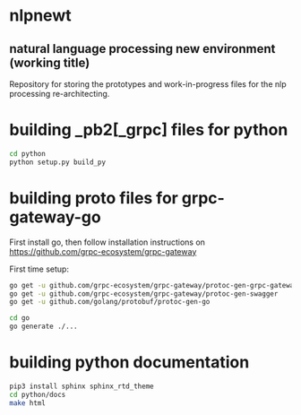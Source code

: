 # nlpnewt

## natural language processing new environment (working title)

Repository for storing the prototypes and work-in-progress files for the nlp processing re-architecting.

# building _pb2\[_grpc\] files for python

```bash
cd python
python setup.py build_py
```


# building proto files for grpc-gateway-go

First install go, then follow installation instructions on https://github.com/grpc-ecosystem/grpc-gateway

First time setup:
```bash
go get -u github.com/grpc-ecosystem/grpc-gateway/protoc-gen-grpc-gateway
go get -u github.com/grpc-ecosystem/grpc-gateway/protoc-gen-swagger
go get -u github.com/golang/protobuf/protoc-gen-go
```

```bash
cd go
go generate ./...
```

# building python documentation

```bash
pip3 install sphinx sphinx_rtd_theme
cd python/docs
make html 
```
